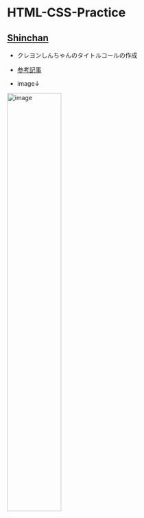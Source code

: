 # HTML-CSS-Practice

## [Shinchan](Shinchan)

- クレヨンしんちゃんのタイトルコールの作成

- [参考記事](https://qiita.com/yhatt/items/4cd0c21b6bf5cf8af456)

- image↓
<img alt='image'  width='50%' src='https://user-images.githubusercontent.com/66785066/154849100-c154f0d1-f7b2-4b62-b4fe-99e271cd63b9.png'>
